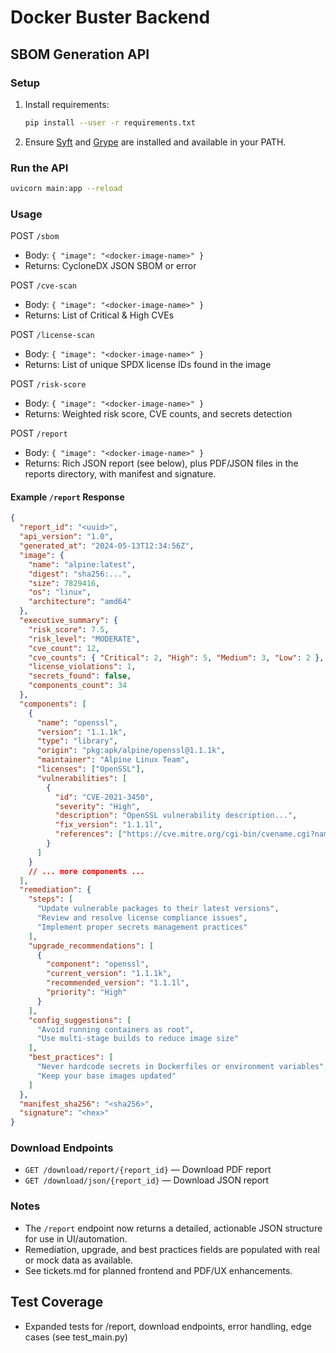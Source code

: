 # Docker Buster Backend

## SBOM Generation API

### Setup

1. Install requirements:
   ```sh
   pip install --user -r requirements.txt
   ```
2. Ensure [Syft](https://github.com/anchore/syft) and [Grype](https://github.com/anchore/grype) are installed and available in your PATH.

### Run the API

```sh
uvicorn main:app --reload
```

### Usage

POST `/sbom`
- Body: `{ "image": "<docker-image-name>" }`
- Returns: CycloneDX JSON SBOM or error

POST `/cve-scan`
- Body: `{ "image": "<docker-image-name>" }`
- Returns: List of Critical & High CVEs

POST `/license-scan`
- Body: `{ "image": "<docker-image-name>" }`
- Returns: List of unique SPDX license IDs found in the image

POST `/risk-score`
- Body: `{ "image": "<docker-image-name>" }`
- Returns: Weighted risk score, CVE counts, and secrets detection

POST `/report`
- Body: `{ "image": "<docker-image-name>" }`
- Returns: Rich JSON report (see below), plus PDF/JSON files in the reports directory, with manifest and signature.

#### Example `/report` Response
```json
{
  "report_id": "<uuid>",
  "api_version": "1.0",
  "generated_at": "2024-05-13T12:34:56Z",
  "image": {
    "name": "alpine:latest",
    "digest": "sha256:...",
    "size": 7829416,
    "os": "linux",
    "architecture": "amd64"
  },
  "executive_summary": {
    "risk_score": 7.5,
    "risk_level": "MODERATE",
    "cve_count": 12,
    "cve_counts": { "Critical": 2, "High": 5, "Medium": 3, "Low": 2 },
    "license_violations": 1,
    "secrets_found": false,
    "components_count": 34
  },
  "components": [
    {
      "name": "openssl",
      "version": "1.1.1k",
      "type": "library",
      "origin": "pkg:apk/alpine/openssl@1.1.1k",
      "maintainer": "Alpine Linux Team",
      "licenses": ["OpenSSL"],
      "vulnerabilities": [
        {
          "id": "CVE-2021-3450",
          "severity": "High",
          "description": "OpenSSL vulnerability description...",
          "fix_version": "1.1.1l",
          "references": ["https://cve.mitre.org/cgi-bin/cvename.cgi?name=CVE-2021-3450"]
        }
      ]
    }
    // ... more components ...
  ],
  "remediation": {
    "steps": [
      "Update vulnerable packages to their latest versions",
      "Review and resolve license compliance issues",
      "Implement proper secrets management practices"
    ],
    "upgrade_recommendations": [
      {
        "component": "openssl",
        "current_version": "1.1.1k",
        "recommended_version": "1.1.1l",
        "priority": "High"
      }
    ],
    "config_suggestions": [
      "Avoid running containers as root",
      "Use multi-stage builds to reduce image size"
    ],
    "best_practices": [
      "Never hardcode secrets in Dockerfiles or environment variables",
      "Keep your base images updated"
    ]
  },
  "manifest_sha256": "<sha256>",
  "signature": "<hex>"
}
```

### Download Endpoints
- `GET /download/report/{report_id}` — Download PDF report
- `GET /download/json/{report_id}` — Download JSON report

### Notes
- The `/report` endpoint now returns a detailed, actionable JSON structure for use in UI/automation.
- Remediation, upgrade, and best practices fields are populated with real or mock data as available.
- See tickets.md for planned frontend and PDF/UX enhancements.

## Test Coverage
- Expanded tests for /report, download endpoints, error handling, edge cases (see test_main.py)
